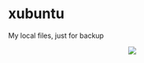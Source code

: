 # xubuntu
My local files, just for backup

<p align="center">
	<a name="top" href="https://github.com/"><img src="https://i.imgur.com/wcajJGJ.png">
	</a>
</p>
